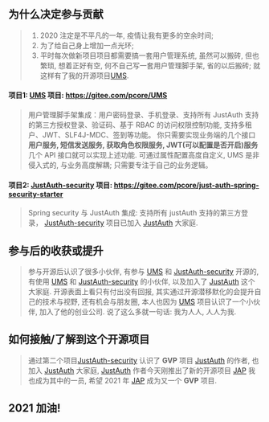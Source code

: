 ## 为什么决定参与贡献
> 1. 2020 注定是不平凡的一年, 疫情让我有更多的空余时间;
> 2. 为了给自己身上增加一点光环;
> 3. 平时每次做新项目项目都需要搞一套用户管理系统, 虽然可以搬砖, 但也繁琐, 想着正好有空, 何不自己写一套用户管理脚手架, 省的以后搬砖; 就这样有了我的开源项目[UMS](https://gitee.com/pcore/UMS ).

#### 项目1: [UMS](https://gitee.com/pcore/UMS ) 项目: https://gitee.com/pcore/UMS
> 用户管理脚手架集成：用户密码登录、手机登录、支持所有 JustAuth 支持的第三方授权登录、验证码、基于 RBAC 的访问权限控制功能, 支持多租户、JWT、SLF4J-MDC、签到等功能。
> 你只需要实现业务端的几个接口 **用户服务, 短信发送服务, 获取角色权限服务, JWT(可以配置是否开启)服务**  几个 API 接口就可以实现上述功能.
> 可通过属性配置高度自定义, UMS 是非侵入式的, 与业务高度解耦; 只需要专注于自己的业务逻辑。

#### 项目2: [JustAuth-security](https://gitee.com/pcore/just-auth-spring-security-starter ) 项目: https://gitee.com/pcore/just-auth-spring-security-starter
> Spring security 与 JustAuth 集成: 支持所有 justAuth 支持的第三方登录，
> [JustAuth-security](https://gitee.com/pcore/just-auth-spring-security-starter ) 项目已加入 [JustAuth](https://gitee.com/justauth ) 大家庭.

## 参与后的收获或提升
> 参与开源后认识了很多小伙伴, 有参与 [UMS](https://gitee.com/pcore/UMS ) 和 [JustAuth-security](https://gitee.com/pcore/just-auth-spring-security-starter ) 开源的,
> 有使用 [UMS](https://gitee.com/pcore/UMS ) 和 [JustAuth-security](https://gitee.com/pcore/just-auth-spring-security-starter ) 的小伙伴,
> 以及加入了 [JustAuth](https://gitee.com/justauth ) 这个大家庭.
> 开源表面上看只有付出没有回报, 其实通过开源潜移默化的会提升自己的技术与视野, 还有机会与朋友圈, 本人也因为 [UMS](https://gitee.com/pcore/UMS )
> 项目认识了一个小伙伴, 加入了他的创业公司. 说了这么多就一句话: 我为人人, 人人为我.

## 如何接触/了解到这个开源项目
> 通过第二个项目[JustAuth-security](https://gitee.com/pcore/just-auth-spring-security-starter ) 认识了 **GVP** 项目 [JustAuth](https://gitee.com/justauth ) 的作者, 也加入 [JustAuth](https://gitee.com/justauth ) 大家庭,  [JustAuth](https://gitee.com/justauth ) 作者今天刚推出了新的开源项目 [JAP](https://gitee.com/fujieid/jap) 我也成为其中的一员, 希望 2021 年 [JAP](https://gitee.com/fujieid/jap) 成为又一个 **GVP** 项目.

## 2021 加油!